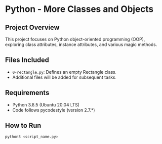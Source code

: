 # Python - More Classes and Objects

## Project Overview
This project focuses on Python object-oriented programming (OOP), exploring class attributes, instance attributes, and various magic methods.

## Files Included
- `0-rectangle.py`: Defines an empty Rectangle class.
- Additional files will be added for subsequent tasks.

## Requirements
- Python 3.8.5 (Ubuntu 20.04 LTS)
- Code follows pycodestyle (version 2.7.*)

## How to Run
```bash
python3 <script_name.py>
